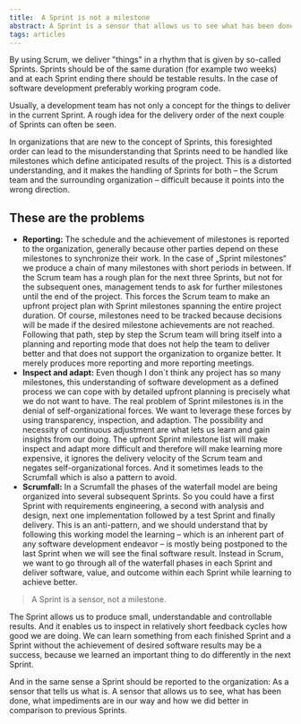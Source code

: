 ```yaml
---
title:  A Sprint is not a milestone
abstract: A Sprint is a sensor that allows us to see what has been done, what impediments are in our way and how we did better in comparison to previous Sprints.
tags: articles
---
```

By using Scrum, we deliver "things" in a rhythm that is given by so-called Sprints. Sprints should be of the same duration (for example two weeks) and at each Sprint ending there should be testable results. In the case of software development preferably working program code.

Usually, a development team has not only a concept for the things to deliver in the current Sprint. A rough idea for the delivery order of the next couple of Sprints can often be seen.

In organizations that are new to the concept of Sprints, this foresighted order can lead to the misunderstanding that Sprints need to be handled like milestones which define anticipated results of the project. This is a distorted understanding, and it makes the handling of Sprints for both – the Scrum team and the surrounding organization – difficult because it points into the wrong direction.

These are the problems
---

* **Reporting:** The schedule and the achievement of milestones is reported to the organization, generally because other parties depend on these milestones to synchronize their work. In the case of „Sprint milestones“ we produce a chain of many milestones with short periods in between. If the Scrum team has a rough plan for the next three Sprints, but not for the subsequent ones, management tends to ask for further milestones until the end of the project. This forces the Scrum team to make an upfront project plan with Sprint milestones spanning the entire project duration. Of course, milestones need to be tracked because decisions will be made if the desired milestone achievements are not reached. Following that path, step by step the Scrum team will bring itself into a planning and reporting mode that does not help the team to deliver better and that does not support the organization to organize better. It merely produces more reporting and more reporting meetings.
* **Inspect and adapt:** Even though I don´t think any project has so many milestones, this understanding of software development as a defined process we can cope with by detailed upfront planning is precisely what we do not want to have. The real problem of Sprint milestones is in the denial of self-organizational forces. We want to leverage these forces by using transparency, inspection, and adaption. The possibility and necessity of continuous adjustment are what lets us learn and gain insights from our doing. The upfront Sprint milestone list will make inspect and adapt more difficult and therefore will make learning more expensive, it ignores the delivery velocity of the Scrum team and negates self-organizational forces. And it sometimes leads to the Scrumfall which is also a pattern to avoid.
* **Scrumfall:** In a Scrumfall the phases of the waterfall model are being organized into several subsequent Sprints. So you could have a first Sprint with requirements engineering, a second with analysis and design, next one implementation followed by a test Sprint and finally delivery. This is an anti-pattern, and we should understand that by following this working model the learning – which is an inherent part of any software development endeavor – is mostly being postponed to the last Sprint when we will see the final software result. Instead in Scrum, we want to go through all of the waterfall phases in each Sprint and deliver software, value, and outcome within each Sprint while learning to achieve better.
	
> A Sprint is a sensor, not a milestone.

The Sprint allows us to produce small, understandable and controllable results. And it enables us to inspect in relatively short feedback cycles how good we are doing. We can learn something from each finished Sprint and a Sprint without the achievement of desired software results may be a success, because we learned an important thing to do differently in the next Sprint. 

And in the same sense a Sprint should be reported to the organization: As a sensor that tells us what is. A sensor that allows us to see, what has been done, what impediments are in our way and how we did better in comparison to previous Sprints. 
